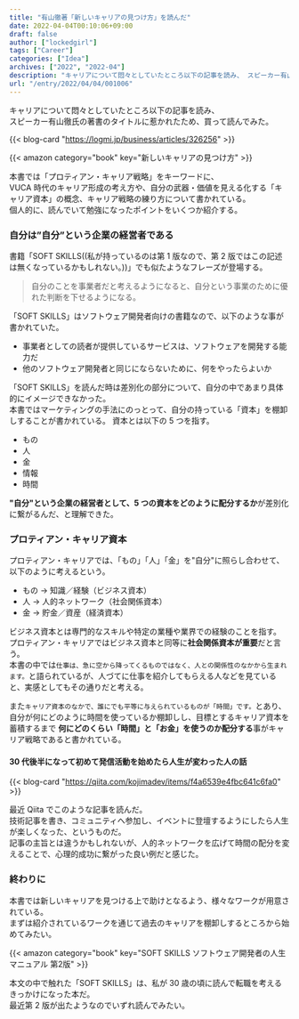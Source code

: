 ```yaml
---
title: "有山徹著「新しいキャリアの見つけ方」を読んだ"
date: 2022-04-04T00:10:06+09:00
draft: false
author: ["lockedgirl"]
tags: ["Career"]
categories: ["Idea"]
archives: ["2022", "2022-04"]
description: "キャリアについて悶々としていたところ以下の記事を読み、 スピーカー有山徹氏の著書のタイトルに惹かれたため、買って読んでみた。"
url: "/entry/2022/04/04/001006"
---
```


キャリアについて悶々としていたところ以下の記事を読み、  
スピーカー有山徹氏の著書のタイトルに惹かれたため、買って読んでみた。

{{< blog-card "https://logmi.jp/business/articles/326256" >}}

{{< amazon category="book" key="新しいキャリアの見つけ方" >}}

本書では「プロティアン・キャリア戦略」をキーワードに、  
VUCA 時代のキャリア形成の考え方や、自分の武器・価値を見える化する「キャリア資本」の概念、キャリア戦略の練り方について書かれている。  
個人的に、読んでいて勉強になったポイントをいくつか紹介する。

### 自分は”自分”という企業の経営者である

書籍「SOFT SKILLS((私が持っているのは第 1 版なので、第 2 版ではこの記述は無くなっているかもしれない。))」でも似たようなフレーズが登場する。

> 自分のことを事業者だと考えるようになると、自分という事業のために優れた判断を下せるようになる。

「SOFT SKILLS」はソフトウェア開発者向けの書籍なので、以下のような事が書かれていた。

- 事業者としての読者が提供しているサービスは、ソフトウェアを開発する能力だ
- 他のソフトウェア開発者と同じにならないために、何をやったらよいか

「SOFT SKILLS」を読んだ時は差別化の部分について、自分の中であまり具体的にイメージできなかった。  
本書ではマーケティングの手法にのっとって、自分の持っている「資本」を棚卸しすることが書かれている。
資本とは以下の 5 つを指す。

- もの
- 人
- 金
- 情報
- 時間

**"自分"という企業の経営者として、5 つの資本をどのように配分するか**が差別化に繋がるんだ、と理解できた。

### プロティアン・キャリア資本

プロティアン・キャリアでは、「もの」「人」「金」を"自分"に照らし合わせて、以下のように考えるという。

- もの → 知識／経験（ビジネス資本）
- 人 → 人的ネットワーク（社会関係資本）
- 金 → 貯金／資産（経済資本）

ビジネス資本とは専門的なスキルや特定の業種や業界での経験のことを指す。  
プロティアン・キャリアではビジネス資本と同等に**社会関係資本が重要**だと言う。  
本書の中では`仕事は、急に空から降ってくるものではなく、人との関係性のなかから生まれます。`と語られているが、人づてに仕事を紹介してもらえる人などを見ていると、実感としてもその通りだと考える。

また`キャリア資本のなかで、誰にでも平等に与えられているものが「時間」です。`とあり、  
自分が何にどのように時間を使っているか棚卸しし、目標とするキャリア資本を蓄積するまで
**何にどのくらい「時間」と「お金」を使うのか配分する**事がキャリア戦略であると書かれている。

#### 30 代後半になって初めて発信活動を始めたら人生が変わった人の話

{{< blog-card "https://qiita.com/kojimadev/items/f4a6539e4fbc641c6fa0" >}}

最近 Qiita でこのような記事を読んだ。  
技術記事を書き、コミュニティへ参加し、イベントに登壇するようにしたら人生が楽しくなった、というものだ。  
記事の主旨とは違うかもしれないが、人的ネットワークを広げて時間の配分を変えることで、心理的成功に繋がった良い例だと感じた。

### 終わりに

本書では新しいキャリアを見つける上で助けとなるよう、様々なワークが用意されている。  
まずは紹介されているワークを通じて過去のキャリアを棚卸しするところから始めてみたい。

{{< amazon category="book" key="SOFT SKILLS ソフトウェア開発者の人生マニュアル 第2版" >}}

本文の中で触れた「SOFT SKILLS」は、私が 30 歳の頃に読んで転職を考えるきっかけになった本だ。  
最近第 2 版が出たようなのでいずれ読んでみたい。
